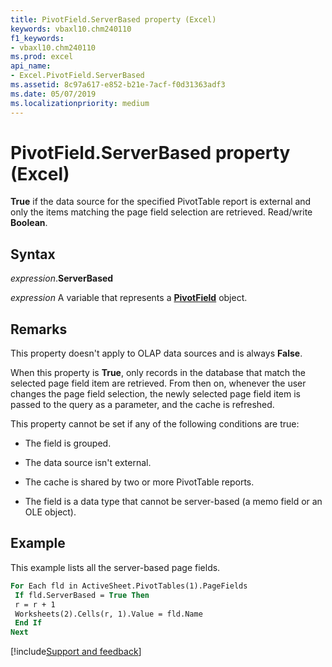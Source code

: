 ```yaml
---
title: PivotField.ServerBased property (Excel)
keywords: vbaxl10.chm240110
f1_keywords:
- vbaxl10.chm240110
ms.prod: excel
api_name:
- Excel.PivotField.ServerBased
ms.assetid: 8c97a617-e852-b21e-7acf-f0d31363adf3
ms.date: 05/07/2019
ms.localizationpriority: medium
---
```



# PivotField.ServerBased property (Excel)

**True** if the data source for the specified PivotTable report is external and only the items matching the page field selection are retrieved. Read/write **Boolean**.


## Syntax

_expression_.**ServerBased**

_expression_ A variable that represents a **[PivotField](Excel.PivotField.md)** object.


## Remarks

This property doesn't apply to OLAP data sources and is always **False**.

When this property is **True**, only records in the database that match the selected page field item are retrieved. From then on, whenever the user changes the page field selection, the newly selected page field item is passed to the query as a parameter, and the cache is refreshed.

This property cannot be set if any of the following conditions are true:

- The field is grouped.
    
- The data source isn't external.
    
- The cache is shared by two or more PivotTable reports.
    
- The field is a data type that cannot be server-based (a memo field or an OLE object).
    

## Example

This example lists all the server-based page fields.

```vb
For Each fld in ActiveSheet.PivotTables(1).PageFields 
 If fld.ServerBased = True Then 
 r = r + 1 
 Worksheets(2).Cells(r, 1).Value = fld.Name 
 End If 
Next
```




[!include[Support and feedback](~/includes/feedback-boilerplate.md)]